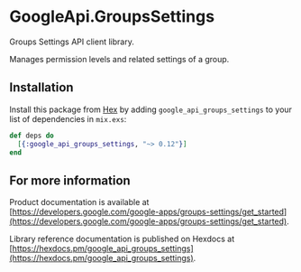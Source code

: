 # GoogleApi.GroupsSettings

Groups Settings API client library.

Manages permission levels and related settings of a group.

## Installation

Install this package from [Hex](https://hex.pm) by adding
`google_api_groups_settings` to your list of dependencies in `mix.exs`:

```elixir
def deps do
  [{:google_api_groups_settings, "~> 0.12"}]
end
```

## For more information

Product documentation is available at [https://developers.google.com/google-apps/groups-settings/get_started](https://developers.google.com/google-apps/groups-settings/get_started).

Library reference documentation is published on Hexdocs at
[https://hexdocs.pm/google_api_groups_settings](https://hexdocs.pm/google_api_groups_settings).
